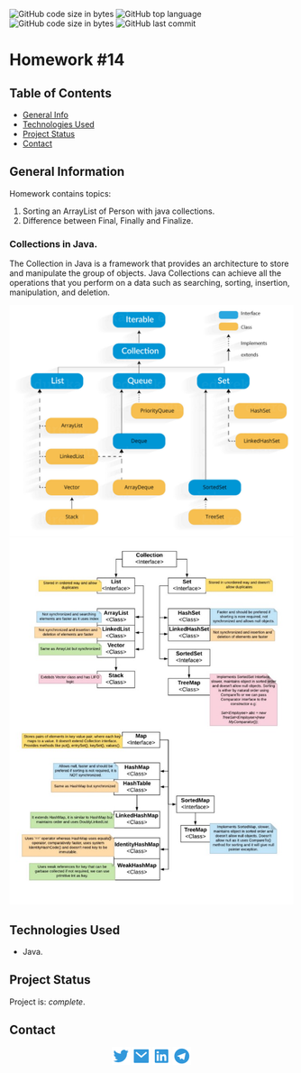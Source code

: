 ![GitHub code size in bytes](https://img.shields.io/github/languages/count/mypage-solutions/Lesson_14)
![GitHub top language](https://img.shields.io/github/languages/top/mypage-solutions/Lesson_14)
![GitHub code size in bytes](https://img.shields.io/github/languages/code-size/mypage-solutions/Lesson_14)
![GitHub last commit](https://img.shields.io/github/last-commit/mypage-solutions/Lesson_14)

# Homework #14 

## Table of Contents

- [General Info](#general-information)
- [Technologies Used](#technologies-used)
- [Project Status](#project-status)
- [Contact](#contact)

## General Information

Homework contains topics:
1. Sorting an ArrayList of Person with java collections.
2. Difference between Final, Finally and Finalize.

### Collections in Java. 
The Collection in Java is a framework that provides an architecture to store and manipulate the group of objects.
Java Collections can achieve all the operations that you perform on a data such as searching, sorting, insertion, manipulation, and deletion.

<p align="center">
  <img src="https://github.com/mypage-solutions/Images/blob/main/Images/Collection-framework-hierarchy.jpg" />
  <img src="https://github.com/mypage-solutions/Images/blob/main/Images/Collection-framework.jpeg" />
</p>

## Technologies Used

- Java.

## Project Status

Project is: _complete_.

## Contact

<p align="center">
<a href="https://twitter.com/Michael22878035"><img src="https://github.com/mypage-solutions/Images/blob/main/Images/icons/twitter-fill.png" /></a>
<a href="mailto:m_musienko@outlook.com"><img src="https://github.com/mypage-solutions/Images/blob/main/Images/icons/mail-fill.png" /></a>
<a href="https://www.linkedin.com/in/mykhailo-musiienko-80849880/"><img src="https://github.com/mypage-solutions/Images/blob/main/Images/icons/linkedin-box-fill.png" /></a>
<a href="https://t.me/Mykhailo_Musiienko"><img src="https://github.com/mypage-solutions/Images/blob/main/Images/icons/telegram-fill.png" /></a>
</p>
